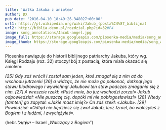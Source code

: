 ```yaml
---
title: 'Walka Jakuba z aniołem'
author: DX
pub_date: '2016-04-10 18:49:26.348027+00:00'
url1: https://pl.wikipedia.org/wiki/Jakub_(posta%C4%87_biblijna)
url2: http://biblia.deon.pl/rozdzial.php?id=32#P4
image: song_annotations/Jacob-angel.jpg
image_full: https://storage.googleapis.com/piosenka-media/media/song_annotations/Jacob-angel.jpg
image_thumb: https://storage.googleapis.com/piosenka-media/media/song_annotations/Jacob-angel.jpg.0x300_q85_upscale.jpg
---
```


Piosenka nawiązuje do historii biblijnego patriarchy Jakuba, który wg. Księgi Rodzaju \(roz. 32\) stoczył bój z postacią, która miała okazać się aniołem:

_\[25\] Gdy zaś wrócił i został sam jeden, ktoś zmagał się z nim aż do wschodu jutrzenki \[26\] a widząc, że nie może go pokonać, dotknął jego stawu biodrowego i wywichnął Jakubowi ten staw podczas zmagania się z nim. \[27\] A wreszcie rzekł: «Puść mnie, bo już wschodzi zorza!» Jakub odpowiedział: «Nie puszczę cię, dopóki mi nie pobłogosławisz!» \[28\] Wtedy \[tamten\] go zapytał: «Jakie masz imię?» On zaś rzekł: «Jakub». \[29\] Powiedział: «Odtąd nie będziesz się zwał Jakub, lecz Izrael, bo walczyłeś z Bogiem i z ludźmi, i zwyciężyłeś»._ 

\(hebr. **יִשְׂרָאֵל** – Israel „_Walczący z Bogiem_”\)